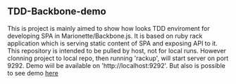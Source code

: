 ## TDD-Backbone-demo

This is project is mainly aimed to show how looks TDD enviroment for developing SPA in Marionette/Backbone.js.
It is based on ruby rack application which is serving static content of SPA and exposing API to it.
This repository is intended to be pulled by host, not for local runs.
However clonning project to local repo, then running 'rackup', will start server on port
9292. Demo wiil be available on 'http://localhost:9292'.
But also is possible to see demo [here](http://tdd-backbone-demo.co.nf)

